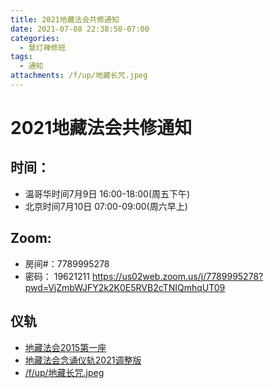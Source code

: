 ```yaml
---
title: 2021地藏法会共修通知
date: 2021-07-08 22:38:58-07:00
categories:
  - 慧灯禅修班
tags:
  - 通知
attachments: /f/up/地藏长咒.jpeg
---
```

# 2021地藏法会共修通知

## 时间：

- 温哥华时间7月9日 16:00-18:00(周五下午)
- 北京时间7月10日 07:00-09:00(周六早上)

## Zoom: 

- 房间#：7789995278 
- 密码： 19621211
 <https://us02web.zoom.us/j/7789995278?pwd=VjZmbWJFY2k2K0E5RVB2cTNIQmhqUT09>

## 仪轨

- [地藏法会2015第一座](https://www.youtube.com/watch?v=JS8eudjGT8A)
- [地藏法会念诵仪轨2021调整版](https://youtu.be/f37L24Edk4E)
- [/f/up/地藏长咒.jpeg](/f/up/地藏长咒.jpeg)